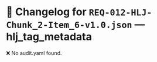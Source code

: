 # 📝 Changelog for `REQ-012-HLJ-Chunk_2-Item_6-v1.0.json` — **hlj_tag_metadata**

❌ No audit.yaml found.
